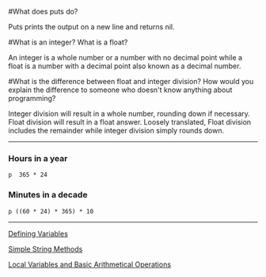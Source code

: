#What does puts do?

Puts prints the output on a new line and returns nil.

#What is an integer? What is a float?

An integer is a whole number or a number with no decimal point while a float is a number with a decimal point also known as a decimal number.

#What is the difference between float and integer division? How would you explain the difference to someone who doesn't know anything about programming?

Integer division will result in a whole number, rounding down if necessary.  Float division will result in a float answer.  Loosely translated, Float division includes the remainder while integer division simply rounds down.

***
### Hours in a year
```
p  365 * 24
```
### Minutes in a decade
```
p ((60 * 24) * 365) * 10
```

***
[Defining Variables](https://github.com/timlkelly/phase-0/blob/master/week-4/defining-variables.rb)

[Simple String Methods](https://github.com/timlkelly/phase-0/blob/master/week-4/simple-string.rb)

[Local Variables and Basic Arithmetical Operations]()